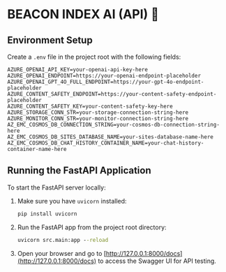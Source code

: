 # BEACON INDEX AI (API) 🚀

## Environment Setup

Create a `.env` file in the project root with the following fields:

```
AZURE_OPENAI_API_KEY=your-openai-api-key-here
AZURE_OPENAI_ENDPOINT=https://your-openai-endpoint-placeholder
AZURE_OPENAI_GPT_4O_FULL_ENDPOINT=https://your-gpt-4o-endpoint-placeholder
AZURE_CONTENT_SAFETY_ENDPOINT=https://your-content-safety-endpoint-placeholder
AZURE_CONTENT_SAFETY_KEY=your-content-safety-key-here
AZURE_STORAGE_CONN_STR=your-storage-connection-string-here
AZURE_MONITOR_CONN_STR=your-monitor-connection-string-here
AZ_EMC_COSMOS_DB_CONNECTION_STRING=your-cosmos-db-connection-string-here
AZ_EMC_COSMOS_DB_SITES_DATABASE_NAME=your-sites-database-name-here
AZ_EMC_COSMOS_DB_CHAT_HISTORY_CONTAINER_NAME=your-chat-history-container-name-here
```

## Running the FastAPI Application

To start the FastAPI server locally:

1. Make sure you have `uvicorn` installed:

   ```cmd
   pip install uvicorn
   ```

2. Run the FastAPI app from the project root directory:

   ```cmd
   uvicorn src.main:app --reload
   ```

3. Open your browser and go to [http://127.0.0.1:8000/docs](http://127.0.0.1:8000/docs) to access the Swagger UI for API testing.
